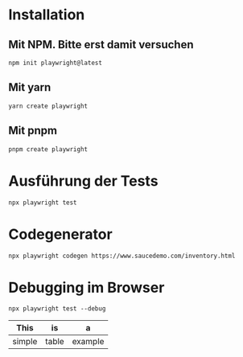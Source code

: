 # Installation
## Mit NPM. Bitte erst damit versuchen 
`npm init playwright@latest`

## Mit yarn
`yarn create playwright`

## Mit pnpm
`pnpm create playwright`


# Ausführung der Tests 
`npx playwright test`

# Codegenerator 
`npx playwright codegen https://www.saucedemo.com/inventory.html`


# Debugging im Browser
`npx playwright test --debug`


| This   | is    | a       |
| ---    | ---   | ---     |
| simple | table | example |